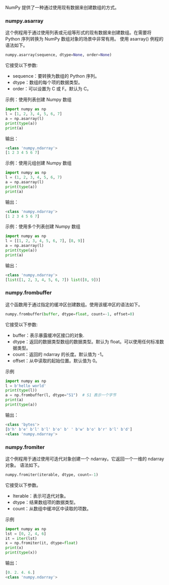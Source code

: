 NumPy 提供了一种通过使用现有数据来创建数组的方式。
### numpy.asarray
这个例程用于通过使用列表或元组等形式的现有数据来创建数组。在需要将 Python 序列转换为 NumPy 数组对象的场景中非常有用。
使用 asarray() 例程的语法如下。
```python
numpy.asarray(sequence, dtype=None, order=None)
```

它接受以下参数:
- sequence：要转换为数组的 Python 序列。
- dtype：数组的每个项的数据类型。
- order：可以设置为 C 或 F。默认为 C。

示例：使用列表创建 Numpy 数组
```python
import numpy as np
l = [1, 2, 3, 4, 5, 6, 7]
a = np.asarray(l)
print(type(a))
print(a)
```
输出：
```python
<class 'numpy.ndarray'>
[1 2 3 4 5 6 7]
```

示例：使用元组创建 Numpy 数组
```python
import numpy as np
l = (1, 2, 3, 4, 5, 6, 7)
a = np.asarray(l)
print(type(a))
print(a)
```
输出：
```python
<class 'numpy.ndarray'>
[1 2 3 4 5 6 7]
```
示例：使用多个列表创建 Numpy 数组
```python
import numpy as np
l = [[1, 2, 3, 4, 5, 6, 7], [8, 9]]
a = np.asarray(l)
print(type(a))
print(a)
```
输出：
```python
<class 'numpy.ndarray'>
[list([1, 2, 3, 4, 5, 6, 7]) list([8, 9])]
```

### numpy.frombuffer
这个函数用于通过指定的缓冲区创建数组。使用该缓冲区的语法如下。
```python
numpy.frombuffer(buffer, dtype=float, count=-1, offset=0)
```

它接受以下参数:
- buffer：表示暴露缓冲区接口的对象.
- dtype：返回的数据类型数组的数据类型。默认为 float。可以使用任何标准数据类型。
- count：返回的 ndarray 的长度。默认值为 -1。
- offset：从中读取的起始位置。默认值为 0。

示例
```python
import numpy as np
l = b'hello world'
print(type(l))
a = np.frombuffer(l, dtype="S1")  # S1 表示一个字节
print(a)
print(type(a))
```
输出：
```python
<class 'bytes'>
[b'h' b'e' b'l' b'l' b'o' b' ' b'w' b'o' b'r' b'l' b'd']
<class 'numpy.ndarray'>
```

### numpy.fromiter
这个例程用于通过使用可迭代对象创建一个 ndarray。它返回一个一维的 ndarray 对象。
语法如下。
```python
numpy.fromiter(iterable, dtype, count=-1)
```

它接受以下参数。
- Iterable：表示可迭代对象。
- dtype：结果数组项的数据类型。
- count：从数组中缓冲区中读取的项数。

示例
```python
import numpy as np
lst = [0, 2, 4, 6]
it = iter(lst)
x = np.fromiter(it, dtype=float)
print(x)
print(type(x))
```
输出：
```python
[0. 2. 4. 6.]
<class 'numpy.ndarray'>
```
